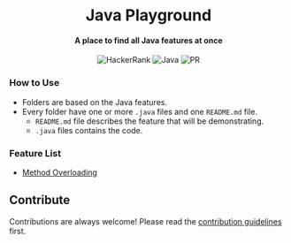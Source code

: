 <h1 align="center">Java Playground</h1>

<h4 align="center">A place to find all Java features at once</h4>

<div align="center">

![HackerRank](https://img.shields.io/badge/-Hackerrank-2EC866?style=Flat-square&logo=HackerRank&logoColor=white)
![Java](https://img.shields.io/badge/java-%23ED8B00.svg?style=Flat-square&logo=java&logoColor=white)
![PR](https://img.shields.io/static/v1?label=Made%20with%20%F0%9F%A4%8D%20by&message=develpoers&color=blue&style=Flat-square)

[comment]: <> (PR welcome badge - https://img.shields.io/static/v1?label=PRs&message=Welcome&color=ff69b4&style=Flat-square)

</div>

### How to Use

- Folders are based on the Java features.
- Every folder have one or more `.java` files and one `README.md` file.
    - `README.md` file describes the feature that will be demonstrating.
    - `.java` files contains the code.

### Feature List

- [Method Overloading](core-java/src/main/java/org/example/method-overloading/Demo.java)
## Contribute

Contributions are always welcome! Please read the [contribution guidelines](contributing.md) first.

[//]: # (adding additional margin from bottom)
<br>
<br>
<br>
<br>